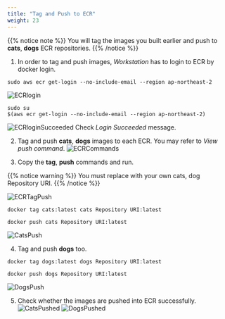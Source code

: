 ```yaml
---
title: "Tag and Push to ECR"
weight: 23
---
```


{{% notice note %}}
You will tag the images you built earlier and push to **cats**, **dogs** ECR repositories.
{{% /notice %}}

1. In order to tag and push images, *Workstation* has to login to ECR by docker login. 
~~~
sudo aws ecr get-login --no-include-email --region ap-northeast-2
~~~
![ECRlogin](/images/ecr/ecr_login_1.png)
~~~
sudo su
$(aws ecr get-login --no-include-email --region ap-northeast-2)
~~~
![ECRloginSucceeded](/images/ecr/ecr_login_2.png)
Check *Login Succeeded* message. 

2. Tag and push **cats**, **dogs** images to each ECR. You may refer to *View push command*.
![ECRCommands](/images/ecr/ecr_view_commands.png)

3. Copy the **tag**, **push** commands and run. 

{{% notice warning %}}
You must replace with your own cats, dog Repository URI. 
{{% /notice %}}

![ECRTagPush](/images/ecr/ecr_view_commands_2.png)
~~~
docker tag cats:latest cats Repository URI:latest 
~~~
~~~
docker push cats Repository URI:latest 
~~~
![CatsPush](/images/ecr/ecr_push_1.png)

4. Tag and push **dogs** too. 
~~~
docker tag dogs:latest dogs Repository URI:latest 
~~~
~~~
docker push dogs Repository URI:latest
~~~
![DogsPush](/images/ecr/ecr_push_dogs.png)

5. Check whether the images are pushed into ECR successfully.
![CatsPushed](/images/ecr/ecr_cats_latest.png)
![DogsPushed](/images/ecr/ecr_dogs_latest.png)
